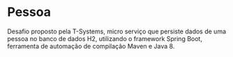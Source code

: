 # Pessoa
Desafio proposto pela T-Systems, micro serviço que persiste dados de uma pessoa no banco de dados H2, utilizando o framework Spring Boot, ferramenta de automação de compilação Maven e Java 8.
